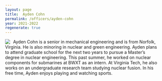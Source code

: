 ```yaml
---
layout: page
title:  Ayden Cohn
permalink: /officers/ayden-cohn
year: 2021-2022
regenerate: true
---
```


<div>
<img class="headshot" style="float: left; padding-right:10px" src="{{ site.baseurl }}/uploads/headshots/sample-officer.jpg">
</div>

Ayden Cohn is a senior in mechanical engineering and is from Norfolk, Virginia. He is also minoring in nuclear and green engineering. Ayden plans to attend graduate school for the next two years to pursue a Master’s degree in nuclear engineering. This past summer, he worked on nuclear components for submarines at BWXT as an intern. At Virginia Tech, he also works on an undergraduate research team studying nuclear fusion. In his free time, Ayden enjoys playing and watching sports.
